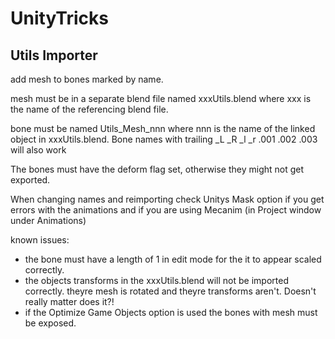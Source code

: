 UnityTricks
===========

Utils Importer
-----------

add mesh to bones marked by name.

mesh must be in a separate blend file named xxxUtils.blend where xxx is the name of the referencing blend file.

bone must be named Utils_Mesh_nnn where nnn is the name of the linked object in xxxUtils.blend. Bone names with trailing _L _R _l _r .001 .002 .003 will also work

The bones must have the deform flag set, otherwise they might not get exported.

When changing names and reimporting check Unitys Mask option if you get errors with the animations and if you are using Mecanim (in Project window under Animations)


known issues:
  * the bone must have a length of 1 in edit mode for the it to appear scaled correctly.
  * the objects transforms in the xxxUtils.blend will not be imported correctly. theyre mesh is rotated and theyre transforms aren't. Doesn't really matter does it?!
  * if the Optimize Game Objects option is used the bones with mesh must be exposed.

